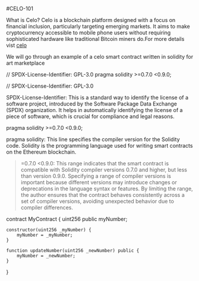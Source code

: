 #CELO-101


What is Celo?
Celo is a blockchain platform designed with a focus on financial inclusion, particularly targeting emerging markets. It aims to make cryptocurrency accessible to mobile phone users without requiring sophisticated hardware like traditional Bitcoin miners do.For more details vist [celo](https://celo.org/)

We will go through an example of a celo smart contract written in solidity for  art marketplace


// SPDX-License-Identifier: GPL-3.0
pragma solidity >=0.7.0 <0.9.0;

// SPDX-License-Identifier: GPL-3.0

SPDX-License-Identifier: This is a standard way to identify the license of a software project, introduced by the Software Package Data Exchange (SPDX) organization. It helps in automatically identifying the license of a piece of software, which is crucial for compliance and legal reasons.

pragma solidity >=0.7.0 <0.9.0;

pragma solidity: This line specifies the compiler version for the Solidity code. Solidity is the programming language used for writing smart contracts on the Ethereum blockchain.
>=0.7.0 <0.9.0: This range indicates that the smart contract is compatible with Solidity compiler versions 0.7.0 and higher, but less than version 0.9.0. Specifying a range of compiler versions is important because different versions may introduce changes or deprecations in the language syntax or features. By limiting the range, the author ensures that the contract behaves consistently across a set of compiler versions, avoiding unexpected behavior due to compiler differences.

contract MyContract {
    uint256 public myNumber;

    constructor(uint256 _myNumber) {
        myNumber = _myNumber;
    }

    function updateNumber(uint256 _newNumber) public {
        myNumber = _newNumber;
    }
}

